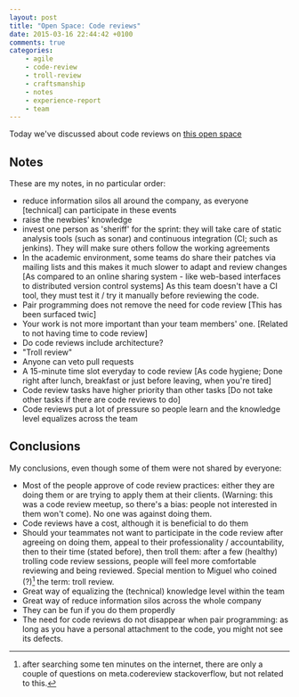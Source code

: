 ```yaml
---
layout: post
title: "Open Space: Code reviews"
date: 2015-03-16 22:44:42 +0100
comments: true
categories: 
    - agile
    - code-review
    - troll-review
    - craftsmanship
    - notes
    - experience-report
    - team
---
```


Today we've discussed about code reviews on [this open space][eventpage]

## Notes

These are my notes, in no particular order:

  * reduce information silos all around the company, as everyone [technical] can participate in these events
  * raise the newbies' knowledge
  * invest one person as 'sheriff' for the sprint: they will take care of static analysis tools (such as sonar) and continuous integration (CI; such as jenkins). They will make sure others follow the working agreements
  * In the academic environment, some teams do share their patches via mailing lists and this makes it much slower to adapt and review changes [As compared to an online sharing system - like web-based interfaces to distributed version control systems] As this team doesn't have a CI tool, they must test it / try it manually before reviewing the code.
  * Pair programming does not remove the need for code review [This has been surfaced twic]
  * Your work is not more important than your team members' one. [Related to not having time to code review]
  * Do code reviews include architecture?
  * "Troll review"
  * Anyone can veto pull requests
  * A 15-minute time slot everyday to code review [As code hygiene; Done right after lunch,  breakfast or just before leaving, when you're tired]
  * Code review tasks have higher priority than other tasks [Do not take other tasks if there are code reviews to do]
  * Code reviews put a lot of pressure so people learn and the knowledge level equalizes across the team


## Conclusions


 My conclusions, even though some of them were not shared by everyone:

  * Most of the people approve of code review practices: either they are doing them or are trying to apply them at their clients. (Warning: this was a code review meetup, so there's a bias: people not interested in them won't come). No one was against doing them.
  * Code reviews have a cost, although it is beneficial to do them
  * Should your teammates not want to participate in the code review after agreeing on doing them, appeal to their professionality / accountability, then to their time (stated before), then troll them: after a few (healthy) trolling code review sessions, people will feel more comfortable reviewing and being reviewed. Special mention to Miguel who coined (?)[^1] the term: troll review.
  * Great way of equalizing the (technical) knowledge level within the team
  * Great way of reduce information silos across the whole company
  * They can be fun if you do them properdly
  * The need for code reviews do not disappear when pair programming: as long as you have a personal attachment to the code, you might not see its defects.


[eventpage]: http://www.meetup.com/Barcelona-Software-Craftsmanship/events/220293683/
[^1]: after searching some ten minutes on the internet, there are only a couple of questions on meta.codereview stackoverflow, but not related to this.


